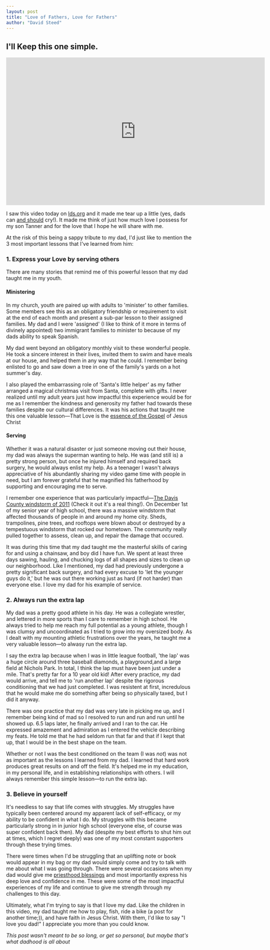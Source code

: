 ```yaml
---
layout: post
title: "Love of Fathers, Love for Fathers"
author: "David Steed"
---
```

## I'll Keep this one simple. 

<div style="margin: 0 auto; text-align:center;" id='video'>
    <iframe height="400" width="700" src='https://players.brightcove.net/710874264001/default_default/index.html?videoId=4948389225001' allowfullscreen frameborder="0"></iframe>
</div>

I saw this video today on [lds.org](https://www.lds.org/media-library/video/topics/fathers?lang=eng) and it made me tear up a little (yes, dads can [and should](https://www.babble.com/parenting/hey-dads-real-men-can-and-should-cry/) cry!). It made me think of just how much love I possess for my son Tanner and for the love that I hope he will share with me. 

At the risk of this being a sappy tribute to my dad, I'd just like to mention the 3 most important lessons that I've learned from him:

### 1. Express your Love by serving others
There are many stories that remind me of this powerful lesson that my dad taught me in my youth. 

#### Ministering

In my church, youth are paired up with adults to 'minister' to other families. Some members see this as an obligatory friendship or requirement to visit at the end of each month and present a sub-par lesson to their assigned families. My dad and I were 'assigned' (I like to think of it more in terms of divinely appointed) two immigrant families to minister to because of my dads ability to speak Spanish. 

My dad went beyond an obligatory monthly visit to these wonderful people. He took a sincere interest in their lives, invited them to swim and have meals at our house, and helped them in any way that he could. I remember being enlisted to go and saw down a tree in one of the family's yards on a hot summer's day. 

I also played the embarrassing role of 'Santa's little helper' as my father arranged a magical christmas visit from Santa, complete with gifts. I never realized until my adult years just how impactful this experience would be for me as I remember the kindness and generosity my father had towards these families despite our cultural differences. It was his actions that taught me this one valuable lesson﻿—That Love is the [essence of the Gospel](https://www.lds.org/study/general-conference/2014/04/love-the-essence-of-the-gospel?lang=eng) of Jesus Christ

#### Serving

Whether it was a natural disaster or just someone moving out their house, my dad was always the superman wanting to help. He was (and still is) a pretty strong person, but once he injured himself and required back surgery, he would always enlist my help. As a teenager I wasn't always appreciative of his abundantly sharing my video game time with people in need, but I am forever grateful that he magnified his fatherhood by supporting and encouraging me to serve. 

I remember one experience that was particularly impactful﻿—[The Davis County windstorm of 2011](https://en.wikipedia.org/wiki/Davis_County_windstorm_of_December_2011) (Check it out it's a real thing!). On December 1st of my senior year of high school, there was a massive windstorm that affected thousands of people in and around my home city. Sheds, trampolines, pine trees, and rooftops were blown about or destroyed by a tempestuous windstorm that rocked our hometown. The community really pulled together to assess, clean up, and repair the damage that occured. 

It was during this time that my dad taught me the masterful skills of caring for and using a chainsaw, and boy did I have fun. We spent at least three days sawing, hauling, and chucking logs of all shapes and sizes to clean up our neighborhood. Like I mentioned, my dad had previously undergone a pretty significant back surgery, and had every excuse to 'let the younger guys do it,' but he was out there working just as hard (if not harder) than everyone else. I love my dad for his example of service.

### 2. Always run the extra lap

My dad was a pretty good athlete in his day. He was a collegiate wrestler, and lettered in more sports than I care to remember in high school. He always tried to help me reach my full potential as a young athlete, though I was clumsy and uncoordinated as I tried to grow into my oversized body. As I dealt with my mounting athletic frustrations over the years, he taught me a very valuable lesson﻿—to alwasy run the extra lap. 

I say the extra lap because when I was in little league football, 'the lap' was a huge circle around three baseball diamonds, a playground,and a large field at Nichols Park. In total, I think the lap must have been just under a mile. That's pretty far for a 10 year old kid! After every practice, my dad would arrive, and tell me to 'run another lap' despite the rigorous conditioning that we had just completed. I was resistent at first, incredulous that he would make me do something after being so physically taxed, but I did it anyway. 

There was one practice that my dad was very late in picking me up, and I remember being kind of mad so I resolved to run and run and run until he showed up. 6.5 laps later, he finally arrived and I ran to the car. He expressed amazement and admiration as I entered the vehicle describing my feats. He told me that he had seldom run that far and that if I kept that up, that I would be in the best shape on the team. 

Whether or not I was the best conditioned on the team (I was *not*) was not as important as the lessons I learned from my dad. I learned that hard work produces great results on and off the field. It's helped me in my education, in my personal life, and in establishing relationships with others. I will always remember this simple lesson﻿—to run the extra lap.

### 3. Believe in yourself

It's needless to say that life comes with struggles. My struggles have typically been centered around my apparent lack of self-efficacy, or my ability to be confident in what I do. My struggles with this became particularly strong in in junior high school (everyone else, of course was super confident back then). My dad (despite my best efforts to shut him out at times, which I regret deeply) was one of my most constant supporters through these trying times.

There were times when I'd be struggling that an uplifting note or book would appear in my bag or my dad would simply come and try to talk with me about what I was going through. There were several occasions when my dad would give me [priesthood blessings](https://www.lds.org/study/general-conference/1987/04/priesthood-blessings?lang=eng) and most importantly express his deep love and confidence in me. These were some of the most impactful experiences of my life and continue to give me strength through my challenges to this day. 

Ultimately, what I'm trying to say is that I love my dad. Like the children in this video, my dad taught me how to play, fish, ride a bike (a post for another time;)), and have faith in Jesus Christ. With them, I'd like to say "I love you dad!" I appreciate you more than you could know. 

*This post wasn't meant to be so long, or get so personal, but maybe that's what dadhood is all about*


